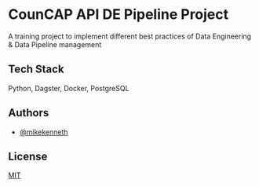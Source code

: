 
# CounCAP API DE Pipeline Project

A training project to implement different best practices of Data Engineering & Data Pipeline management


## Tech Stack

Python, Dagster, Docker, PostgreSQL


## Authors

- [@mikekenneth](https://www.github.com/mikekenneth)


## License

[MIT](https://choosealicense.com/licenses/mit/)
